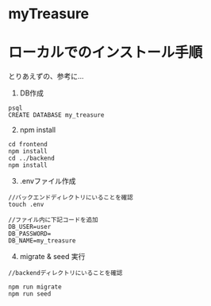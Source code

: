 # myTreasure

# ローカルでのインストール手順
 とりあえずの、参考に…

1. DB作成
```
psql
CREATE DATABASE my_treasure
```
2. npm install
```
cd frontend
npm install
cd ../backend
npm install
```

3. .envファイル作成
```
//バックエンドディレクトリにいることを確認
touch .env

//ファイル内に下記コードを追加
DB_USER=user
DB_PASSWORD=
DB_NAME=my_treasure
```


4. migrate & seed 実行
```
//backendディレクトリにいることを確認

npm run migrate
npm run seed
```
